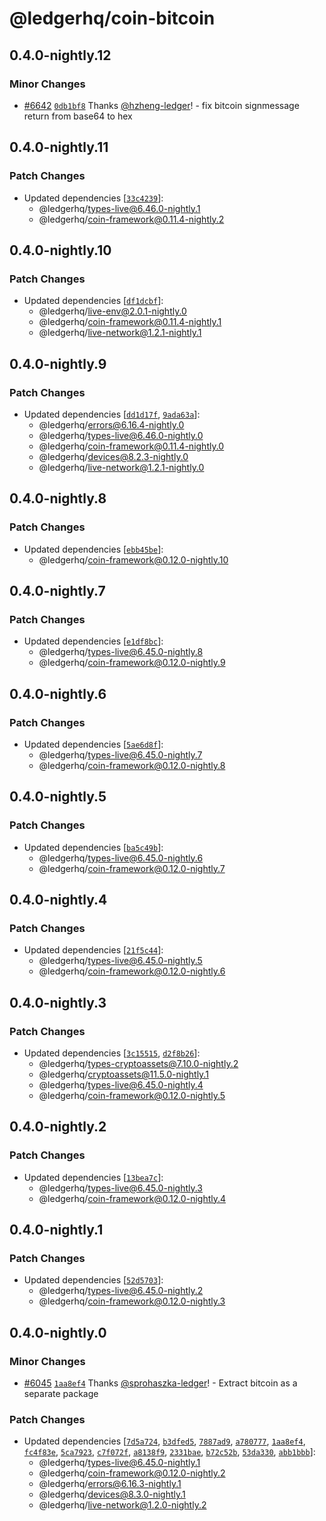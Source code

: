 # @ledgerhq/coin-bitcoin

## 0.4.0-nightly.12

### Minor Changes

- [#6642](https://github.com/LedgerHQ/ledger-live/pull/6642) [`0db1bf8`](https://github.com/LedgerHQ/ledger-live/commit/0db1bf8cd57d6a38e1f2b3fe56183fb1fc59a9ca) Thanks [@hzheng-ledger](https://github.com/hzheng-ledger)! - fix bitcoin signmessage return from base64 to hex

## 0.4.0-nightly.11

### Patch Changes

- Updated dependencies [[`33c4239`](https://github.com/LedgerHQ/ledger-live/commit/33c42392386e5e8ebf9f3251ccf1ade3af11644d)]:
  - @ledgerhq/types-live@6.46.0-nightly.1
  - @ledgerhq/coin-framework@0.11.4-nightly.2

## 0.4.0-nightly.10

### Patch Changes

- Updated dependencies [[`df1dcbf`](https://github.com/LedgerHQ/ledger-live/commit/df1dcbffe901d7c4baddb46a06b08a4ed5b7a17e)]:
  - @ledgerhq/live-env@2.0.1-nightly.0
  - @ledgerhq/coin-framework@0.11.4-nightly.1
  - @ledgerhq/live-network@1.2.1-nightly.1

## 0.4.0-nightly.9

### Patch Changes

- Updated dependencies [[`dd1d17f`](https://github.com/LedgerHQ/ledger-live/commit/dd1d17fd3ce7ed42558204b2f93707fb9b1599de), [`9ada63a`](https://github.com/LedgerHQ/ledger-live/commit/9ada63a05b2d2518af09a9c07937cf94b5b2ea67)]:
  - @ledgerhq/errors@6.16.4-nightly.0
  - @ledgerhq/types-live@6.46.0-nightly.0
  - @ledgerhq/coin-framework@0.11.4-nightly.0
  - @ledgerhq/devices@8.2.3-nightly.0
  - @ledgerhq/live-network@1.2.1-nightly.0

## 0.4.0-nightly.8

### Patch Changes

- Updated dependencies [[`ebb45be`](https://github.com/LedgerHQ/ledger-live/commit/ebb45be56c6b1fdb3c36a8c20a16b41600baa264)]:
  - @ledgerhq/coin-framework@0.12.0-nightly.10

## 0.4.0-nightly.7

### Patch Changes

- Updated dependencies [[`e1df8bc`](https://github.com/LedgerHQ/ledger-live/commit/e1df8bca348287e94970de90c51e98fa277c5364)]:
  - @ledgerhq/types-live@6.45.0-nightly.8
  - @ledgerhq/coin-framework@0.12.0-nightly.9

## 0.4.0-nightly.6

### Patch Changes

- Updated dependencies [[`5ae6d8f`](https://github.com/LedgerHQ/ledger-live/commit/5ae6d8fb9b868dc01724e84ede2708e7a717c3f2)]:
  - @ledgerhq/types-live@6.45.0-nightly.7
  - @ledgerhq/coin-framework@0.12.0-nightly.8

## 0.4.0-nightly.5

### Patch Changes

- Updated dependencies [[`ba5c49b`](https://github.com/LedgerHQ/ledger-live/commit/ba5c49b82af70a2e459720b9cb124546c406b88b)]:
  - @ledgerhq/types-live@6.45.0-nightly.6
  - @ledgerhq/coin-framework@0.12.0-nightly.7

## 0.4.0-nightly.4

### Patch Changes

- Updated dependencies [[`21f5c44`](https://github.com/LedgerHQ/ledger-live/commit/21f5c4438bb542a3891f692f4274ee4c28aa76cd)]:
  - @ledgerhq/types-live@6.45.0-nightly.5
  - @ledgerhq/coin-framework@0.12.0-nightly.6

## 0.4.0-nightly.3

### Patch Changes

- Updated dependencies [[`3c15515`](https://github.com/LedgerHQ/ledger-live/commit/3c155155f2d45fb85f8900e7e77c1b5ab1c7ad67), [`d2f8b26`](https://github.com/LedgerHQ/ledger-live/commit/d2f8b26c99551cba902c07e9c544f3c84d74686c)]:
  - @ledgerhq/types-cryptoassets@7.10.0-nightly.2
  - @ledgerhq/cryptoassets@11.5.0-nightly.1
  - @ledgerhq/types-live@6.45.0-nightly.4
  - @ledgerhq/coin-framework@0.12.0-nightly.5

## 0.4.0-nightly.2

### Patch Changes

- Updated dependencies [[`13bea7c`](https://github.com/LedgerHQ/ledger-live/commit/13bea7ced4b8a7ad40fbc5205e3b58ed8a217982)]:
  - @ledgerhq/types-live@6.45.0-nightly.3
  - @ledgerhq/coin-framework@0.12.0-nightly.4

## 0.4.0-nightly.1

### Patch Changes

- Updated dependencies [[`52d5703`](https://github.com/LedgerHQ/ledger-live/commit/52d57039bb015af2616670db480364a2e5fc9966)]:
  - @ledgerhq/types-live@6.45.0-nightly.2
  - @ledgerhq/coin-framework@0.12.0-nightly.3

## 0.4.0-nightly.0

### Minor Changes

- [#6045](https://github.com/LedgerHQ/ledger-live/pull/6045) [`1aa8ef4`](https://github.com/LedgerHQ/ledger-live/commit/1aa8ef404411c31f6ac4cf09fba453042db8b955) Thanks [@sprohaszka-ledger](https://github.com/sprohaszka-ledger)! - Extract bitcoin as a separate package

### Patch Changes

- Updated dependencies [[`7d5a724`](https://github.com/LedgerHQ/ledger-live/commit/7d5a724f40079a233b159b5231d69f318327e175), [`b3dfed5`](https://github.com/LedgerHQ/ledger-live/commit/b3dfed54bd8d54e62530cb2db92c3c108b43e0d7), [`7887ad9`](https://github.com/LedgerHQ/ledger-live/commit/7887ad9842e59f6fc567f118f06b3e12bdb9073b), [`a780777`](https://github.com/LedgerHQ/ledger-live/commit/a780777c13e08c1c3cd66ef5f6deac0fe928a894), [`1aa8ef4`](https://github.com/LedgerHQ/ledger-live/commit/1aa8ef404411c31f6ac4cf09fba453042db8b955), [`fc4f83e`](https://github.com/LedgerHQ/ledger-live/commit/fc4f83e26d9f00b7c518f28157e8d9da55ce3685), [`5ca7923`](https://github.com/LedgerHQ/ledger-live/commit/5ca79234ccbe66ce22f998fe3ebd2cdec681499a), [`c7f072f`](https://github.com/LedgerHQ/ledger-live/commit/c7f072f833a950e230137499d4908b792f6b615f), [`a8138f9`](https://github.com/LedgerHQ/ledger-live/commit/a8138f9ec0cff714d9745012eb91a09713ffbbd2), [`2331bae`](https://github.com/LedgerHQ/ledger-live/commit/2331bae7393f822aa64e5d0ab8f51622b6363b33), [`b72c52b`](https://github.com/LedgerHQ/ledger-live/commit/b72c52b3e4ebbb7aaf2142afbf6a9b9172e7ee04), [`53da330`](https://github.com/LedgerHQ/ledger-live/commit/53da3301aaceeb16e6b1f96b1ea44428fbeb4483), [`abb1bbb`](https://github.com/LedgerHQ/ledger-live/commit/abb1bbb09c52a3d08577ba622c6cb0f44aab36c1)]:
  - @ledgerhq/types-live@6.45.0-nightly.1
  - @ledgerhq/coin-framework@0.12.0-nightly.2
  - @ledgerhq/errors@6.16.3-nightly.1
  - @ledgerhq/devices@8.3.0-nightly.1
  - @ledgerhq/live-network@1.2.0-nightly.2

